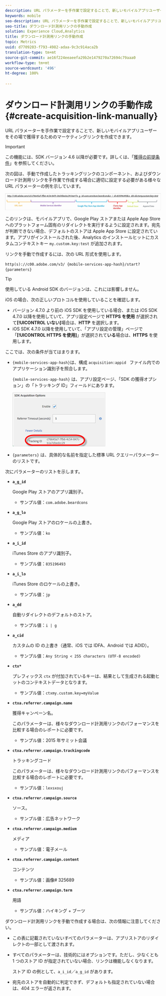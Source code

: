 ```yaml
---
description: URL パラメーターを手作業で設定することで、新しいモバイルアプリユーザーをその場で獲得するためのマーケティングリンクを作成できます。
keywords: mobile
seo-description: URL パラメーターを手作業で設定することで、新しいモバイルアプリユーザーをその場で獲得するためのマーケティングリンクを作成できます。
seo-title: ダウンロード計測用リンクの手動作成
solution: Experience Cloud,Analytics
title: ダウンロード計測用リンクの手動作成
topic: Metrics
uuid: d7709203-f793-4982-adaa-9c3c914aca2b
translation-type: tm+mt
source-git-commit: ae16f224eeaeefa29b2e1479270a72694c79aaa0
workflow-type: tm+mt
source-wordcount: '496'
ht-degree: 100%

---
```



# ダウンロード計測用リンクの手動作成 {#create-acquisition-link-manually}

URL パラメーターを手作業で設定することで、新しいモバイルアプリユーザーをその場で獲得するためのマーケティングリンクを作成できます。

>[!IMPORTANT]
>
>この機能には、SDK バージョン 4.6 以降が必要です。詳しくは、「[獲得の前提条件](/help/using/acquisition-main/c-acquisition-prerequisites.md)」を参照してください。

次の図は、手動で作成したトラッキングリンクのコンポーネント、およびダウンロード計測用リンクを手作業で作成する場合に適切に設定する必要がある様々な URL パラメーターの例を示しています。

![](assets/acquisition_url.png)

このリンクは、モバイルアプリで、Google Play ストアまたは Apple App Store へのプラットフォーム固有のリダイレクトを実行するように設定されます。宛先が判断できない場合、デフォルトのストアは Apple App Store に設定されています。アプリがインストールされた後、Analytics のインストールヒットにカスタムコンテキストキー `my.custom.key:test` が追加されます。

リンクを手動で作成するには、次の URL 形式を使用します。

`http(s)://c00.adobe.com/v3/ {mobile-services-app-hash}/start? {parameters}`

>[!TIP]
>
>使用している Android SDK のバージョンは、これには影響しません。

iOS の場合、次の正しいプロトコルを使用していることを確認します。

* バージョン 4.7.0 より前の iOS SDK を使用している場合、または iOS SDK 4.7.0 以降を使用していて、アプリ設定ページで **HTTPS を使用** が選択されて&#x200B;**[!UICONTROL いない]**&#x200B;場合は、**HTTP** を選択します。
* iOS SDK 4.7.0 以降を使用していて、「アプリ設定の管理」ページで「**[!UICONTROL HTTPS を使用]**」が選択されて&#x200B;**いる**&#x200B;場合は、**HTTPS** を使用します。

ここでは、次の条件が当てはまります。

* `{mobile-services-app-hash}`は、構成 `acquisition:appid ` ファイル内でのアプリケーション識別子を照合します。

   `{mobile-services-app-hash}` は、アプリ設定ページ、「SDK の獲得オプション」の「トラッキング ID」フィールドにあります。

   ![](assets/tracking-id.png)

* `{parameters}` は、具体的な名前を指定した標準 URL クエリーパラメーターのリストです。

次にパラメーターのリストを示します。

* **`a_g_id`**

   Google Play ストアのアプリ識別子。

   * サンプル値：`com.adobe.beardcons`

* **`a_g_lo`**

   Google Play ストアのロケールの上書き。

   * サンプル値：`ko`

* **`a_i_id`**

   iTunes Store のアプリ識別子。

   * サンプル値：`835196493`

* **`a_i_lo`**

   iTunes Store のロケールの上書き。

   * サンプル値：`jp`

* **`a_dd`**

   自動リダイレクトのデフォルトのストア。

   * サンプル値：`i | g`

* **`a_cid`**

   カスタムの ID の上書き（通常、iOS では IDFA、Android では ADID）。

   * サンプル値：`Any String < 255 characters (UTF-8 encoded)`

* **`ctx*`**

   プレフィックス `ctx` が付加されているキーは、結果として生成される起動ヒットのコンテキストデータとなります。

   * サンプル値：`ctxmy.custom.key=myValue`

* **`ctxa.referrer.campaign.name`**

   獲得キャンペーン名。

   このパラメーターは、様々なダウンロード計測用リンクのパフォーマンスを比較する場合のレポートに必要です。

   * サンプル値：2015 年サミット会議

* **`ctxa.referrer.campaign.trackingcode`**

   トラッキングコード

   このパラメーターは、様々なダウンロード計測用リンクのパフォーマンスを比較する場合のレポートに必要です。

   * サンプル値：`lexsxouj`

* **`ctxa.referrer.campaign.source`**

   ソース。

   * サンプル値：広告ネットワーク

* **`ctxa.referrer.campaign.medium`**

   メディア

   * サンプル値：電子メール

* **`ctxa.referrer.campaign.content`**

   コンテンツ

   * サンプル値：画像# 325689

* **`ctxa.referrer.campaign.term`**

   用語

   * サンプル値：ハイキング + ブーツ


ダウンロード計測用リンクを手動で作成する場合は、次の情報に注意してください。

* この表に記載されていないすべてのパラメーターは、アプリストアのリダイレクトの一部として渡されます。
* すべてのパラメーターは、技術的にはオプションです。ただし、少なくとも 1 つのストア ID が指定されていない場合、リンクは機能しなくなります。

   ストア ID の例として、`a_i_id`／`a_g_id` があります。

* 宛先のストアを自動的に判定できず、デフォルトも指定されていない場合は、404 エラーが返されます。


